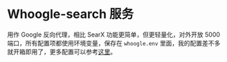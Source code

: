 # Whoogle-search 服务

用作 Google 反向代理，相比 SearX 功能更简单，但更轻量化，对外开放 5000 端口，所有配置项都使用环境变量，保存在 `whoogle.env` 里面，我的配置差不多就开箱即用了，更多配置可以参考[这里](https://github.com/benbusby/whoogle-search?tab=readme-ov-file#environment-variables)。
